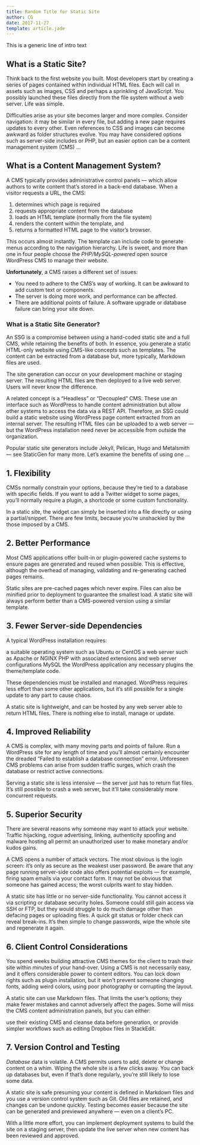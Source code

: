 ```yaml
---
title: Random Title for Static Site
author: CG
date: 2017-11-27
template: article.jade
---
```


This is a generic line of intro text

## What is a Static Site?

Think back to the first website you built. Most developers start by creating a series of pages contained within individual HTML files. Each will call in assets such as images, CSS and perhaps a sprinkling of JavaScript. You possibly launched these files directly from the file system without a web server. Life was simple.

Difficulties arise as your site becomes larger and more complex. Consider navigation: it may be similar in every file, but adding a new page requires updates to every other. Even references to CSS and images can become awkward as folder structures evolve. You may have considered options such as server-side includes or PHP, but an easier option can be a content management system (CMS) …

## What is a Content Management System?

A CMS typically provides administrative control panels — which allow authors to write content that’s stored in a back-end database. When a visitor requests a URL, the CMS:

1. determines which page is required
2. requests appropriate content from the database
3. loads an HTML template (normally from the file system)
4. renders the content within the template, and
5. returns a formatted HTML page to the visitor’s browser.

This occurs almost instantly. The template can include code to generate menus according to the navigation hierarchy. Life is sweet, and more than one in four people choose the *PHP/MySQL-powered* open source WordPress CMS to manage their website.

**Unfortunately**, a CMS raises a different set of issues:

* You need to adhere to the CMS’s way of working. It can be  awkward to add custom text or components.
* The server is doing more work, and performance can be affected.
* There are additional points of failure. A software upgrade or database failure can bring your site down.

### What is a Static Site Generator?

An SSG is a compromise between using a hand-coded static site and a full CMS, while retaining the benefits of both. In essence, you generate a static HTML-only website using CMS-like concepts such as templates. The content can be extracted from a database but, more typically, Markdown files are used.

The site generation can occur on your development machine or staging server. The resulting HTML files are then deployed to a live web server. Users will never know the difference.

A related concept is a “Headless” or “Decoupled” CMS. These use an interface such as WordPress to handle content administration but allow other systems to access the data via a REST API. Therefore, an SSG could build a static website using WordPress page content extracted from an internal server. The resulting HTML files can be uploaded to a web server — but the WordPress installation need never be accessible from outside the organization.

Popular static site generators include Jekyll, Pelican, Hugo and Metalsmith — see StaticGen for many more. Let’s examine the benefits of using one …

## 1. Flexibility

CMSs normally constrain your options, because they’re tied to a database with specific fields. If you want to add a Twitter widget to some pages, you’ll normally require a plugin, a shortcode or some custom functionality.

In a static site, the widget can simply be inserted into a file directly or using a partial/snippet. There are few limits, because you’re unshackled by the those imposed by a CMS.

## 2. Better Performance

Most CMS applications offer built-in or plugin-powered cache systems to ensure pages are generated and reused when possible. This is effective, although the overhead of managing, validating and re-generating cached pages remains.

Static sites are pre-cached pages which never expire. Files can also be minified prior to deployment to guarantee the smallest load. A static site will always perform better than a CMS-powered version using a similar template.

## 3. Fewer Server-side Dependencies

A typical WordPress installation requires:

a suitable operating system such as Ubuntu or CentOS
a web server such as Apache or NGINX
PHP with associated extensions and web server configurations
MySQL
the WordPress application
any necessary plugins
the theme/template code.

These dependencies must be installed and managed. WordPress requires less effort than some other applications, but it’s still possible for a single update to any part to cause chaos.

A static site is lightweight, and can be hosted by any web server able to return HTML files. There is nothing else to install, manage or update.

## 4. Improved Reliability

A CMS is complex, with many moving parts and points of failure. Run a WordPress site for any length of time and you’ll almost certainly encounter the dreaded “Failed to establish a database connection” error. Unforeseen CMS problems can arise from sudden traffic surges, which crash the database or restrict active connections.

Serving a static site is less intensive — the server just has to return flat files. It’s still possible to crash a web server, but it’ll take considerably more concurrent requests.

## 5. Superior Security

There are several reasons why someone may want to attack your website. Traffic hijacking, rogue advertising, linking, authenticity spoofing and malware hosting all permit an unauthorized user to make monetary and/or kudos gains.

A CMS opens a number of attack vectors. The most obvious is the login screen: it’s only as secure as the weakest user password. Be aware that any page running server-side code also offers potential exploits — for example, firing spam emails via your contact form. It may not be obvious that someone has gained access; the worst culprits want to stay hidden.

A static site has little or no server-side functionality. You cannot access it via scripting or database security holes. Someone could still gain access via SSH or FTP, but they would struggle to do much damage other than defacing pages or uploading files. A quick git status or folder check can reveal break-ins. It’s then simple to change passwords, wipe the whole site and regenerate it again.

## 6. Client Control Considerations

You spend weeks building attractive CMS themes for the client to trash their site within minutes of your hand-over. Using a CMS is not necessarily easy, and it offers considerable power to content editors. You can lock down rights such as plugin installation, but it won’t prevent someone changing fonts, adding weird colors, using poor photography or corrupting the layout.

A static site can use Markdown files. That limits the user’s options; they make fewer mistakes and cannot adversely affect the pages. Some will miss the CMS content administration panels, but you can either:

use their existing CMS and cleanse data before generation, or
provide simpler workflows such as editing Dropbox files in StackEdit.

## 7. Version Control and Testing

*Database* data is volatile. A CMS permits users to add, delete or change content on a whim. Wiping the whole site is a few clicks away. You can back up databases but, even if that’s done regularly, you’re still likely to lose some data.

A static site is safe presuming your content is defined in Markdown files and you use a version control system such as Git. Old files are retained, and changes can be undone quickly. Testing becomes easier because the site can be generated and previewed anywhere — even on a client’s PC.

With a little more effort, you can implement deployment systems to build the site on a staging server, then update the live server when new content has been reviewed and approved.
